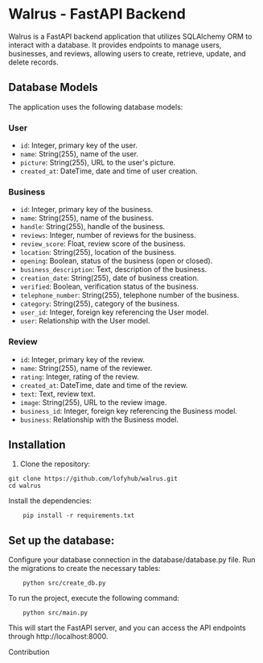 # Walrus - FastAPI Backend

Walrus is a FastAPI backend application that utilizes SQLAlchemy ORM to interact with a database. It provides endpoints to manage users, businesses, and reviews, allowing users to create, retrieve, update, and delete records.

## Database Models

The application uses the following database models:

### User

- `id`: Integer, primary key of the user.
- `name`: String(255), name of the user.
- `picture`: String(255), URL to the user's picture.
- `created_at`: DateTime, date and time of user creation.

### Business

- `id`: Integer, primary key of the business.
- `name`: String(255), name of the business.
- `handle`: String(255), handle of the business.
- `reviews`: Integer, number of reviews for the business.
- `review_score`: Float, review score of the business.
- `location`: String(255), location of the business.
- `opening`: Boolean, status of the business (open or closed).
- `business_description`: Text, description of the business.
- `creation_date`: String(255), date of business creation.
- `verified`: Boolean, verification status of the business.
- `telephone_number`: String(255), telephone number of the business.
- `category`: String(255), category of the business.
- `user_id`: Integer, foreign key referencing the User model.
- `user`: Relationship with the User model.

### Review

- `id`: Integer, primary key of the review.
- `name`: String(255), name of the reviewer.
- `rating`: Integer, rating of the review.
- `created_at`: DateTime, date and time of the review.
- `text`: Text, review text.
- `image`: String(255), URL to the review image.
- `business_id`: Integer, foreign key referencing the Business model.
- `business`: Relationship with the Business model.

## Installation

1. Clone the repository:

```shell
git clone https://github.com/lofyhub/walrus.git
cd walrus
```

Install the dependencies:

```shell
    pip install -r requirements.txt
```

## Set up the database:
Configure your database connection in the database/database.py file.
Run the migrations to create the necessary tables:
```shell
    python src/create_db.py
```
To run the project, execute the following command:

```shell
    python src/main.py
```
This will start the FastAPI server, and you can access the API endpoints through http://localhost:8000.

Contribution